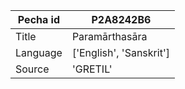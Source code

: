 |Pecha id | P2A8242B6
| --- | --- 
|Title | Paramārthasāra 
|Language | ['English', 'Sanskrit']
|Source | 'GRETIL'